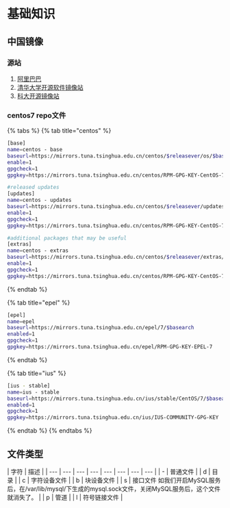 # 基础知识

## 中国镜像

### 源站

1. [阿里巴巴](https://opsx.alibaba.com/mirror)
2. [清华大学开源软件镜像站](https://mirrors.tuna.tsinghua.edu.cn/)
3. [科大开源镜像站](http://mirrors.ustc.edu.cn/)

### centos7 repo文件

{% tabs %}
{% tab title="centos" %}
```bash
[base]
name=centos - base
baseurl=https://mirrors.tuna.tsinghua.edu.cn/centos/$releasever/os/$basearch/
enable=1
gpgcheck=1
gpgkey=https://mirrors.tuna.tsinghua.edu.cn/centos/RPM-GPG-KEY-CentOS-7

#released updates
[updates]
name=centos - updates
baseurl=https://mirrors.tuna.tsinghua.edu.cn/centos/$releasever/updates/$basearch/
enable=1
gpgcheck=1
gpgkey=https://mirrors.tuna.tsinghua.edu.cn/centos/RPM-GPG-KEY-CentOS-7

#additional packages that may be useful
[extras]
name=centos - extras
baseurl=https://mirrors.tuna.tsinghua.edu.cn/centos/$releasever/extras/$basearch/
enable=1
gpgcheck=1
gpgkey=https://mirrors.tuna.tsinghua.edu.cn/centos/RPM-GPG-KEY-CentOS-7
```
{% endtab %}

{% tab title="epel" %}
```bash
[epel]
name=epel
baseurl=https://mirrors.tuna.tsinghua.edu.cn/epel/7/$basearch
enabled=1
gpgcheck=1
gpgkey=https://mirrors.tuna.tsinghua.edu.cn/epel/RPM-GPG-KEY-EPEL-7
```
{% endtab %}

{% tab title="ius" %}
```bash
[ius - stable]
name=ius - stable
baseurl=https://mirrors.tuna.tsinghua.edu.cn/ius/stable/CentOS/7/$basearch
enabled=1
gpgcheck=1
gpgkey=https://mirrors.tuna.tsinghua.edu.cn/ius/IUS-COMMUNITY-GPG-KEY
```
{% endtab %}
{% endtabs %}

## 文件类型

| 字符 | 描述 |
| --- | --- | --- | --- | --- | --- | --- | --- |
| - | 普通文件 |
| d | 目录 |
| c | 字符设备文件 |
| b | 块设备文件 |
| s | 接口文件 如我们开启MySQL服务后，在/var/lib/mysql/下生成的mysql.sock文件，关闭MySQL服务后，这个文件就消失了。 |
| p | 管道 |
| l | 符号链接文件 |



